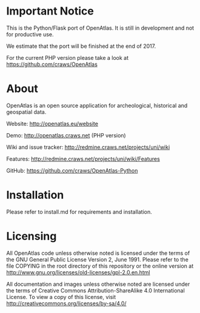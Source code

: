 # Important Notice

This is the Python/Flask port of OpenAtlas. It is still in development and not for productive use.

We estimate that the port will be finished at the end of 2017.

For the current PHP version please take a look at https://github.com/craws/OpenAtlas

# About

OpenAtlas is an open source application for archeological, historical and geospatial data.

Website: http://openatlas.eu/website

Demo: http://openatlas.craws.net (PHP version)

Wiki and issue tracker: http://redmine.craws.net/projects/uni/wiki

Features: http://redmine.craws.net/projects/uni/wiki/Features

GitHub: https://github.com/craws/OpenAtlas-Python

# Installation

Please refer to install.md for requirements and installation.

# Licensing

All OpenAtlas code unless otherwise noted is licensed under the terms of the GNU General Public License Version 2,
June 1991. Please refer to the file COPYING in the root directory of this repository or the online version at http://www.gnu.org/licenses/old-licenses/gpl-2.0.en.html

All documentation and images unless otherwise noted are licensed under the terms of
Creative Commons Attribution-ShareAlike 4.0 International License.
To view a copy of this license, visit http://creativecommons.org/licenses/by-sa/4.0/
